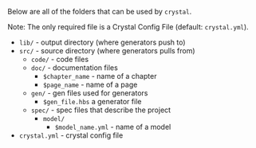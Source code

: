 Below are all of the folders that can be used by `crystal`.

Note: The only required file is a Crystal Config File (default: `crystal.yml`).

- `lib/` - output directory (where generators push to)
- `src/` - source directory (where generators pulls from)
  - `code/` - code files
  - `doc/` - documentation files
    - `$chapter_name` - name of a chapter
    - `$page_name` - name of a page
  - `gen/` - gen files used for generators
    - `$gen_file.hbs` a generator file
  - `spec/` - spec files that describe the project
    - `model/`
      - `$model_name.yml` - name of a model
- `crystal.yml` - crystal config file